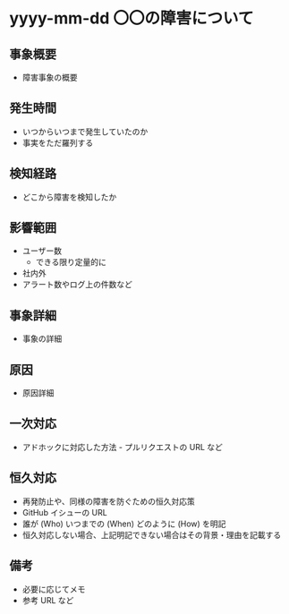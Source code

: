 # yyyy-mm-dd 〇〇の障害について
## 事象概要
- 障害事象の概要
## 発生時間
- いつからいつまで発生していたのか
- 事実をただ羅列する
## 検知経路
- どこから障害を検知したか
## 影響範囲
- ユーザー数
  - できる限り定量的に
- 社内外
- アラート数やログ上の件数など
## 事象詳細
- 事象の詳細
## 原因
- 原因詳細
## 一次対応
- アドホックに対応した方法 - プルリクエストの URL など
## 恒久対応
- 再発防止や、同様の障害を防ぐための恒久対応策
- GitHub イシューの URL
- 誰が (Who) いつまでの (When) どのように (How) を明記
- 恒久対応しない場合、上記明記できない場合はその背景・理由を記載する
## 備考
- 必要に応じてメモ
- 参考 URL など